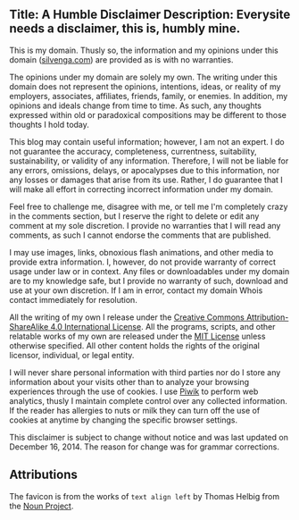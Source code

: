 Title: A Humble Disclaimer
Description: Everysite needs a disclaimer, this is, humbly mine.
---

This is my domain. Thusly so, the information and my opinions under this domain ([silvenga.com](https://silvenga.com)) are provided as is with no warranties.

The opinions under my domain are solely my own. The writing under this domain does not represent the opinions, intentions, ideas, or reality of my employers, associates, affiliates, friends, family, or enemies. In addition, my opinions and ideals change from time to time. As such, any thoughts expressed within old or paradoxical compositions may be different to those thoughts I hold today.

This blog may contain useful information; however, I am not an expert. I do not guarantee the accuracy, completeness, currentness, suitability, sustainability, or validity of any information. Therefore, I will not be liable for any errors, omissions, delays, or apocalypses due to this information, nor any losses or damages that arise from its use. Rather, I do guarantee that I will make all effort in correcting incorrect information under my domain. 

Feel free to challenge me, disagree with me, or tell me I'm completely crazy in the comments section, but I reserve the right to delete or edit any comment at my sole discretion. I provide no warranties that I will read any comments, as such I cannot endorse the comments that are published. 

I may use images, links, obnoxious flash animations, and other media to provide extra information. I, however, do not provide warranty of correct usage under law or in context. Any files or downloadables under my domain are to my knowledge safe, but I provide no warranty of such, download and use at your own discretion. If I am in error, contact my domain Whois contact immediately for resolution.

All the writing of my own I release under the [Creative Commons Attribution-ShareAlike 4.0 International License](https://creativecommons.org/licenses/by-sa/4.0/). All the programs, scripts, and other relatable works of my own are released under the [MIT License](https://silvenga.com/mit/) unless otherwise specified. All other content holds the rights of the original licensor, individual, or legal entity. 

I will never share personal information with third parties nor do I store any information about your visits other than to analyze your browsing experiences through the use of cookies. I use [Piwik](https://piwik.org/privacy/) to perform web analytics, thusly I maintain complete control over any collected information. If the reader has allergies to nuts or milk they can turn off the use of cookies at anytime by changing the specific browser settings.

This disclaimer is subject to change without notice and was last updated on December 16, 2014. The reason for change was for grammar corrections.

## Attributions

The favicon is from the works of `text align left` by Thomas Helbig from the [Noun Project](https://thenounproject.com/search/?q=text&i=120364).